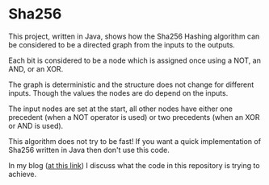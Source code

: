 # Sha256
This project, written in Java, shows how the Sha256 Hashing algorithm can be considered to be a directed graph from the inputs to the outputs. 

Each bit is considered to be a node which is assigned once using a NOT, an AND, or an XOR. 

The graph is deterministic and the structure does not change for different inputs. Though the values the nodes are do depend on the inputs. 

The input nodes are set at the start, all other nodes have either one precedent (when a NOT operator is used) or two precedents (when an XOR or AND is used). 

This algorithm does not try to be fast! If you want a quick implementation of Sha256 written in Java then don't use this code.

In my blog ([at this link](https://abitofmaths.blogspot.com/2022/06/she256-hashing-algorithm-as-directed.html)) I discuss what the code in this repository is trying to achieve.
